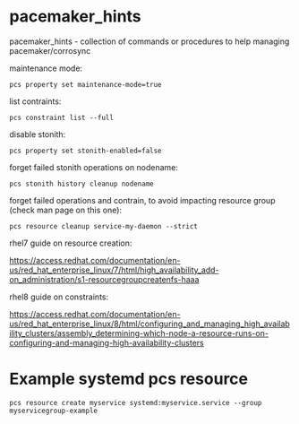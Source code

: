 # pacemaker_hints
pacemaker_hints - collection of commands or procedures to help managing pacemaker/corrosync


maintenance mode:

``pcs property set maintenance-mode=true``

list contraints:

``pcs constraint list --full``


disable stonith:

``pcs property set stonith-enabled=false``


forget failed stonith operations on nodename:

``pcs stonith history cleanup nodename``

forget failed operations and contrain, to avoid impacting resource group (check man page on this one):

``pcs resource cleanup service-my-daemon --strict``


rhel7 guide on resource creation:

https://access.redhat.com/documentation/en-us/red_hat_enterprise_linux/7/html/high_availability_add-on_administration/s1-resourcegroupcreatenfs-haaa


rhel8 guide on constraints:

https://access.redhat.com/documentation/en-us/red_hat_enterprise_linux/8/html/configuring_and_managing_high_availability_clusters/assembly_determining-which-node-a-resource-runs-on-configuring-and-managing-high-availability-clusters


<h1>Example systemd pcs resource</h1>


``pcs resource create myservice systemd:myservice.service --group myservicegroup-example``
